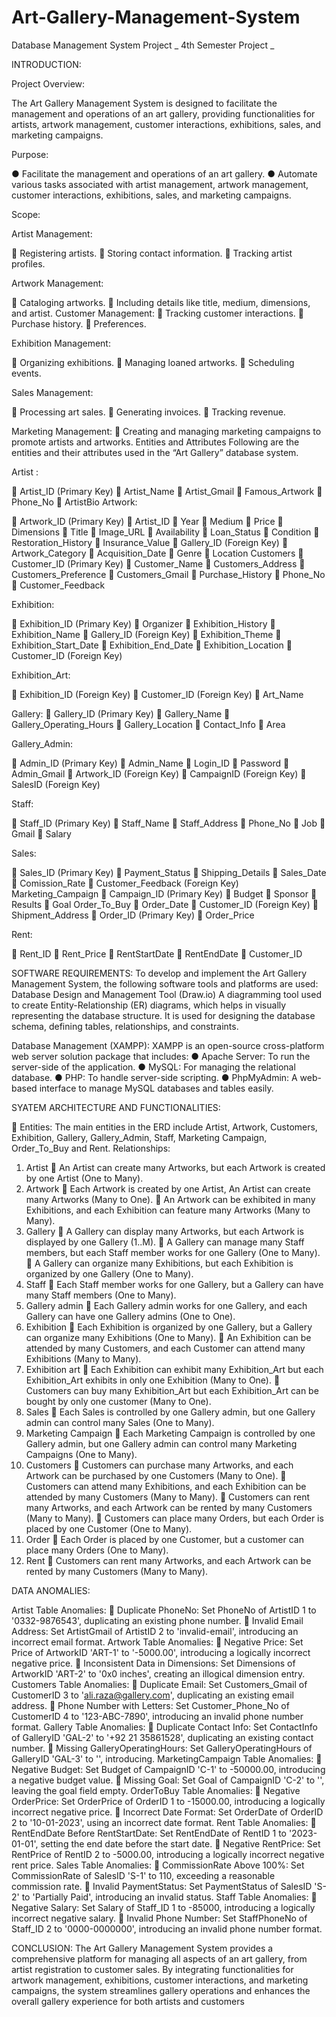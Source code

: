 # Art-Gallery-Management-System
Database Management System Project _ 4th Semester Project _

INTRODUCTION:

Project Overview:

The Art Gallery Management System is designed to facilitate the management and operations of 
an art gallery, providing functionalities for artists, artwork management, customer interactions, 
exhibitions, sales, and marketing campaigns.

Purpose:

● Facilitate the management and operations of an art gallery.
● Automate various tasks associated with artist management, artwork management, 
customer interactions, exhibitions, sales, and marketing campaigns.

Scope:

 Artist Management:
 
 Registering artists.
 Storing contact information.
 Tracking artist profiles.

 Artwork Management:
 
 Cataloging artworks.
 Including details like title, medium, dimensions, and artist.
 Customer Management:
 Tracking customer interactions.
 Purchase history.
 Preferences.

 Exhibition Management:
 
 Organizing exhibitions.
 Managing loaned artworks.
 Scheduling events.

 Sales Management:
 
 Processing art sales.
 Generating invoices.
 Tracking revenue.


 Marketing Management:
 Creating and managing marketing campaigns to promote artists and artworks.
Entities and Attributes
Following are the entities and their attributes used in the “Art Gallery” database system.
 
 Artist :
 
 Artist_ID (Primary Key)
 Artist_Name
 Artist_Gmail
 Famous_Artwork
 Phone_No
 ArtistBio
 Artwork:
 
 Artwork_ID (Primary Key)
 Artist_ID
 Year
 Medium
 Price
 Dimensions
 Title
 Image_URL
 Availability
 Loan_Status
 Condition
 Restoration_History
 Insurance_Value
 Gallery_ID (Foreign Key)
 Artwork_Category
 Acquisition_Date
 Genre
 Location
 Customers
 Customer_ID (Primary Key)
 Customer_Name
 Customers_Address
 Customers_Preference
 Customers_Gmail
 Purchase_History
 Phone_No
 Customer_Feedback
 
 Exhibition:
 
 Exhibition_ID (Primary Key)
 Organizer
 Exhibition_History
 Exhibition_Name
 Gallery_ID (Foreign Key)
 Exhibition_Theme
 Exhibition_Start_Date
 Exhibition_End_Date
 Exhibition_Location
 Customer_ID (Foreign Key)

 Exhibition_Art:
 
 Exhibition_ID (Foreign Key)
 Customer_ID (Foreign Key)
 Art_Name

Gallery:
 Gallery_ID (Primary Key)
 Gallery_Name
 Gallery_Operating_Hours
 Gallery_Location
 Contact_Info
 Area

Gallery_Admin:

 Admin_ID (Primary Key)
 Admin_Name
 Login_ID
 Password
 Admin_Gmail
 Artwork_ID (Foreign Key)
 CampaignID (Foreign Key)
 SalesID (Foreign Key)

Staff:

 Staff_ID (Primary Key)
 Staff_Name
 Staff_Address
 Phone_No
 Job
 Gmail
 Salary

Sales:

 Sales_ID (Primary Key)
 Payment_Status
 Shipping_Details
 Sales_Date
 Comission_Rate
 Customer_Feedback (Foreign Key)
Marketing_Campaign
 Campaign_ID (Primary Key)
 Budget
 Sponsor
 Results
 Goal
Order_To_Buy
 Order_Date
 Customer_ID (Foreign Key)
 Shipment_Address
 Order_ID (Primary Key)
 Order_Price

Rent:

 Rent_ID
 Rent_Price
 RentStartDate
 RentEndDate
 Customer_ID 


SOFTWARE REQUIREMENTS:
To develop and implement the Art Gallery Management System, the following software tools 
and platforms are used:
Database Design and Management Tool (Draw.io)
A diagramming tool used to create Entity-Relationship (ER) diagrams, which helps in visually 
representing the database structure. It is used for designing the database schema, defining tables, 
relationships, and constraints.

Database Management (XAMPP):
XAMPP is an open-source cross-platform web server solution package that includes:
● Apache Server: To run the server-side of the application.
● MySQL: For managing the relational database.
● PHP: To handle server-side scripting.
● PhpMyAdmin: A web-based interface to manage MySQL databases and tables easily.


SYATEM ARCHITECTURE AND FUNCTIONALITIES:

 Entities: The main entities in the ERD include Artist, Artwork, Customers, Exhibition, Gallery, 
Gallery_Admin, Staff, Marketing Campaign, Order_To_Buy and Rent.
Relationships:
1. Artist
 An Artist can create many Artworks, but each Artwork is created by one Artist (One to 
Many).
2. Artwork
 Each Artwork is created by one Artist, An Artist can create many Artworks (Many to 
One).
 An Artwork can be exhibited in many Exhibitions, and each Exhibition can feature many 
Artworks (Many to Many).
3. Gallery
 A Gallery can display many Artworks, but each Artwork is displayed by one Gallery 
(1..M).
 A Gallery can manage many Staff members, but each Staff member works for one 
Gallery (One to Many).
 A Gallery can organize many Exhibitions, but each Exhibition is organized by one 
Gallery (One to Many).
4. Staff
 Each Staff member works for one Gallery, but a Gallery can have many Staff members 
(One to Many).
5. Gallery admin
 Each Gallery admin works for one Gallery, and each Gallery can have one Gallery 
admins (One to One).
6. Exhibition
 Each Exhibition is organized by one Gallery, but a Gallery can organize many 
Exhibitions (One to Many).
 An Exhibition can be attended by many Customers, and each Customer can attend many 
Exhibitions (Many to Many).
7. Exhibition art
 Each Exhibition can exhibit many Exhibition_Art but each Exhibition_Art exhibits in 
only one Exhibition (Many to One).
 Customers can buy many Exhibition_Art but each Exhibition_Art can be bought by only 
one customer (Many to One).
8. Sales
 Each Sales is controlled by one Gallery admin, but one Gallery admin can control many 
Sales (One to Many).
9. Marketing Campaign
 Each Marketing Campaign is controlled by one Gallery admin, but one Gallery admin 
can control many Marketing Campaigns (One to Many).
10. Customers
 Customers can purchase many Artworks, and each Artwork can be purchased by one
Customers (Many to One).
 Customers can attend many Exhibitions, and each Exhibition can be attended by many 
Customers (Many to Many).
 Customers can rent many Artworks, and each Artwork can be rented by many Customers 
(Many to Many).
 Customers can place many Orders, but each Order is placed by one Customer (One to 
Many).
11. Order
 Each Order is placed by one Customer, but a customer can place many Orders (One to 
Many).
12. Rent
 Customers can rent many Artworks, and each Artwork can be rented by many Customers 
(Many to Many).


DATA ANOMALIES:

Artist Table Anomalies:
 Duplicate PhoneNo: 
Set PhoneNo of ArtistID 1 to '0332-9876543', duplicating an existing phone number.
 Invalid Email Address: 
Set ArtistGmail of ArtistID 2 to 'invalid-email', introducing an incorrect email format.
Artwork Table Anomalies:
 Negative Price: 
Set Price of ArtworkID 'ART-1' to '-5000.00', introducing a logically incorrect negative price.
 Inconsistent Data in Dimensions: 
Set Dimensions of ArtworkID 'ART-2' to '0x0 inches', creating an illogical dimension entry.
Customers Table Anomalies:
 Duplicate Email: 
Set Customers_Gmail of CustomerID 3 to 'ali.raza@gallery.com', duplicating an existing email 
address.
 Phone Number with Letters: 
Set Customer_Phone_No of CustomerID 4 to '123-ABC-7890', introducing an invalid phone 
number format.
Gallery Table Anomalies:
 Duplicate Contact Info: 
Set ContactInfo of GalleryID 'GAL-2' to '+92 21 35861528', duplicating an existing contact 
number.
 Missing GalleryOperatingHours: 
Set GalleryOperatingHours of GalleryID 'GAL-3' to '', introducing.
MarketingCampaign Table Anomalies:
 Negative Budget: 
Set Budget of CampaignID 'C-1' to -50000.00, introducing a negative budget value.
 Missing Goal: 
Set Goal of CampaignID 'C-2' to '', leaving the goal field empty.
OrderToBuy Table Anomalies:
 Negative OrderPrice: 
Set OrderPrice of OrderID 1 to -15000.00, introducing a logically incorrect negative price.
 Incorrect Date Format: 
Set OrderDate of OrderID 2 to '10-01-2023', using an incorrect date format.
Rent Table Anomalies:
 RentEndDate Before RentStartDate: 
Set RentEndDate of RentID 1 to '2023-01-01', setting the end date before the start date.
 Negative RentPrice: 
Set RentPrice of RentID 2 to -5000.00, introducing a logically incorrect negative rent price.
Sales Table Anomalies:
 CommissionRate Above 100%: 
Set CommissionRate of SalesID 'S-1' to 110, exceeding a reasonable commission rate.
 Invalid PaymentStatus: 
Set PaymentStatus of SalesID 'S-2' to 'Partially Paid', introducing an invalid status.
Staff Table Anomalies:
 Negative Salary: 
Set Salary of Staff_ID 1 to -85000, introducing a logically incorrect negative salary.
 Invalid Phone Number: 
Set StaffPhoneNo of Staff_ID 2 to '0000-0000000', introducing an invalid phone number format.



CONCLUSION:
The Art Gallery Management System provides a comprehensive platform for 
managing all aspects of an art gallery, from artist registration to customer sales. By 
integrating functionalities for artwork management, exhibitions, customer 
interactions, and marketing campaigns, the system streamlines gallery operations 
and enhances the overall gallery experience for both artists and customers

